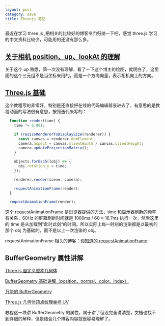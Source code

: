 ```yaml
---
layout: post
category: save
title: Threejs 笔记
---
```


最近在学习 three.js ,把相关的比较好的博客专门归纳一下吧，感觉 three.js 学习的中文资料比较少，可能用的还没有那么多。

## [关于相机 position、up、lookAt 的理解](https://blog.csdn.net/qq_42206266/article/details/80566992)

关于这个 up 熟悉，第一次没有理解，看了一下这个博主的绘图，就明白了，这里面的这个三元组不是当坐标来用的，而是一个方向向量，表示相机向上的方向。

## [Three.js 基础](https://threejsfundamentals.org/threejs/lessons/zh_cn/)

这个教程写的非常好，特别是还直接把在线的代码编辑器嵌进去了，有意思的是教程动画的写法很有意思，按照迭代来写的：

```javascript
  function render(time) {
    time *= 0.001;

    if (resizeRendererToDisplaySize(renderer)) {
      const canvas = renderer.domElement;
      camera.aspect = canvas.clientWidth / canvas.clientHeight;
      camera.updateProjectionMatrix();
    }

    objects.forEach((obj) => {
      obj.rotation.y = time;
    });

    renderer.render(scene, camera);

    requestAnimationFrame(render);
  }

  requestAnimationFrame(render);
```

这个 requestAnimationFrame 是浏览器提供的方法，time 和显示器刷新的频率有关系，60Hz 的屏幕刷新时间就是 1000ms / 60 = 16.7ms 执行一次，然后这里的 time 是从加载到”此时此刻“的时间。所以实际上每一时刻的渲染都是以最初的那个 obj 为基础的，而不是以上一次渲染的 obj。

requestAnimationFrame 相关的博客：[你知道的 requestAnimationFrame](https://juejin.cn/post/6844903761102536718)

## BufferGeometry 属性讲解

[Three.js 自定义缓冲几何体](https://threejsfundamentals.org/threejs/lessons/zh_cn/threejs-custom-buffergeometry.html)

[BufferGeometry 基础讲解（position、normal、color、index）](https://blog.csdn.net/qq_34695703/article/details/110431789)

[万能的 BufferGeometry](https://blog.csdn.net/qw8704149/article/details/117967352)

[Three.js 几何体顶点纹理坐标 UV](https://www.daimajiaoliu.com/daima/4ed5d628310040c)

教程这一块讲 BufferGeometry 的属性，属于讲了但没完全讲清楚，文档也找不到详细的解释，但是结合几个博客内容就很容易理解了。


